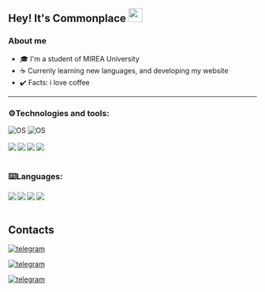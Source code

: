 ## Hey! It's Commonplace <img src = "https://raw.githubusercontent.com/MartinHeinz/MartinHeinz/master/wave.gif" width = "28" height = "28">

### About me
- 🎓 I'm a student of MIREA University 
- ☕ Currenly learning new languages, and developing my website
- ✔️ Facts: i love coffee

---

### ⚙️Technologies and tools:

![OS](https://img.shields.io/badge/OS-Windows-informational?style=flat&logo=windows)
![OS](https://img.shields.io/badge/OS-Android-informational?style=flat&logo=android)
<br/>
<br/>
<img align="left" src="https://img.icons8.com/color/37/000000/visual-studio-code-2019.png"/>
<img align="left" src="https://img.icons8.com/color/37/000000/git.png"/>
<img align="left" src="https://img.icons8.com/color/37/000000/firebase.png"/>
<img align="left" src="https://img.icons8.com/color/28/000000/react-native.png"/>
<br/>
<br/>

### ⌨️Languages:

<img align="left" src="https://img.icons8.com/color/28/000000/python--v1.png"/>
<img align="left" src="https://img.icons8.com/color/28/000000/javascript--v1.png"/>
<img align="left" src="https://img.icons8.com/color/28/000000/css3.png"/>
<img align="left" src="https://img.icons8.com/color/28/000000/c-plus-plus-logo.png"/>
<br/>
<br/>

## Contacts
<!-- Instagram -->
[![telegram](https://img.shields.io/badge/-Instagram-black?style=for-the-badge&logo=instagram)](https://www.instagram.com/commonplacefake/?hl=ru)
<!-- Telegram -->
[![telegram](https://img.shields.io/badge/-TELEGRAM-black?style=for-the-badge&logo=telegram)](https://t.me/Phtmct)
<!-- VK -->
[![telegram](https://img.shields.io/badge/-vk-black?style=for-the-badge&logo=vk)](https://vk.com/tail753)

<br />
<br />

